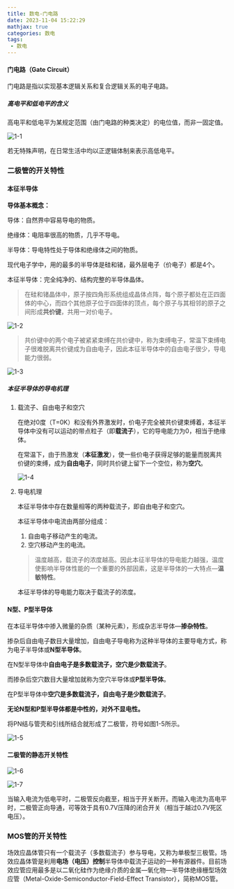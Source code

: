 ```yaml
---
title: 数电-门电路
date: 2023-11-04 15:22:29
mathjax: true
categories: 数电
tags:
 - 数电
---
```


<meta name="referrer" content="no-referrer"/>





#### 门电路（Gate Circuit）

门电路是指以实现基本逻辑关系和复合逻辑关系的电子电路。



##### 高电平和低电平的含义

高电平和低电平为某规定范围（由门电路的种类决定）的电位值，而非一固定值。

![1-1](https://img-blog.csdnimg.cn/72a394d94cb343d5ac32675166318806.png)

若无特殊声明，在日常生活中均以正逻辑体制来表示高低电平。



### 二极管的开关特性



#### 本征半导体

**导体基本概念：**

导体：自然界中容易导电的物质。

绝缘体：电阻率很高的物质，几乎不导电。

半导体：导电特性处于导体和绝缘体之间的物质。

现代电子学中，用的最多的半导体是硅和锗，最外层电子（价电子）都是4个。

本征半导体：完全纯净的、结构完整的半导体晶体。



> 在硅和锗晶体中，原子按四角形系统组成晶体点阵，每个原子都处在正四面体的中心，而四个其他原子位于四面体的顶点，每个原子与其相邻的原子之间形成**共价键**，共用一对价电子。

![1-2](https://img-blog.csdnimg.cn/c583473eaf5445fcb352a2b1d3885aa8.png)

> 共价键中的两个电子被紧紧束缚在共价键中，称为束缚电子，常温下束缚电子很难脱离共价键成为自由电子，因此本征半导体中的自由电子很少，导电能力很弱。

![1-3](https://img-blog.csdnimg.cn/4640ca406f0647a5a1b5777e4c09b2b6.png)



##### 本征半导体的导电机理

1. 载流子、自由电子和空穴

   在绝对0度（T=0K）和没有外界激发时，价电子完全被共价键束缚着，本征半导体中没有可以运动的带点粒子（即**载流子**），它的导电能力为0，相当于绝缘体。

   在常温下，由于热激发（**本征激发**），使一些价电子获得足够的能量而脱离共价键的束缚，成为**自由电子**，同时共价键上留下一个空位，称为**空穴**。

   ![1-4](https://img-blog.csdnimg.cn/55b0a895f5d6452eb265b42a091ed1fa.png)

2. 导电机理

   本征半导体中存在数量相等的两种载流子，即自由电子和空穴。

   本征半导体中电流由两部分组成：

   1. 自由电子移动产生的电流。
   2. 空穴移动产生的电流。

   > 温度越高，载流子的浓度越高。因此本征半导体的导电能力越强，温度使影响半导体性能的一个重要的外部因素，这是半导体的一大特点—**温敏特性**。

   本征半导体的导电能力取决于载流子的浓度。

   

#### N型、P型半导体

在本征半导体中掺入微量的杂质（某种元素），形成杂志半导体—**掺杂特性**。

掺杂后自由电子数目大量增加，自由电子导电称为这种半导体的主要导电方式，称为电子半导体或**N型半导体**。

在N型半导体中**自由电子是多数载流子，空穴是少数载流子**。

而掺杂后空穴数目大量增加就称为空穴半导体或**P型半导体**。

在P型半导体中**空穴是多数载流子，自由电子是少数载流子**。

**无论N型和P型半导体都是中性的，对外不显电性。**



将PN结与管壳和引线所结合就形成了二极管，符号如图1-5所示。

![1-5](https://img-blog.csdnimg.cn/75d40811160b4542b08adb99641d13bb.png)



#### 二极管的静态开关特性

![1-6](https://img-blog.csdnimg.cn/50c8a902cef24716af4461527647f282.png)

![1-7](https://img-blog.csdnimg.cn/69be8a2abe5749fcbc6f9e1855fbe1fb.png)

当输入电流为低电平时，二极管反向截至，相当于开关断开。而输入电流为高电平时，二极管正向导通，可等效于具有0.7V压降的闭合开关（相当于越过0.7V死区电压）。





### MOS管的开关特性

场效应晶体管只有一个载流子（多数载流子）参与导电，又称为单极型三极管。场效应晶体管是利用**电场（电压）控制**半导体中载流子运动的一种有源器件。目前场效应管应用最多是以二氧化硅作为绝缘介质的金属—氧化物—半导体绝缘栅型场效应管（Metal-Oxide-Semiconductor-Field-Effect Transistor），简称MOS管。
